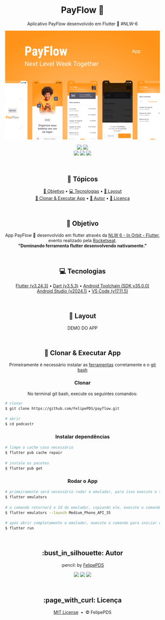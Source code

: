 <h1 align="center">
  PayFlow 💸
</h1>

<p align="center">
  Aplicativo PayFlow desenvolvido em Flutter 🚀 #NLW-6
</p>

<p align="center">
  <img src="https://github.com/FelipePDS/payflow/blob/main/.github/cover.png?raw=true"/> 
</p>

<p align="center">
    <a href="https://github.com/FelipePDS/payflow/blob/main/LICENSE"><img src="https://img.shields.io/github/license/FelipePDS/payflow?style=for-the-badge"></a> 
    <img src="https://img.shields.io/static/v1?label=flutter&message=v3.24.3&color=02569B&style=for-the-badge&logo=flutter&logoColor=white"><br>
    <img src="https://img.shields.io/static/v1?label=dart&message=v3.5.3&color=0175C2&style=for-the-badge&logo=dart&logoColor=white">
    <img src="https://img.shields.io/static/v1?label=Android SDK&message=v35.0.0&color=34A853&style=for-the-badge&logo=android&logoColor=white"> 
    <img src="https://img.shields.io/static/v1?label=Android Studio&message=v2024.1&color=3DDC84&style=for-the-badge&logo=android-studio&logoColor=white"> 
</p>

<br>
<h2 align="center">
  📌 Tópicos
</h2>

<p align="center">
  <a href="#objective">🎯 Objetivo</a> &bull; 
  <a href="#technologies">💻 Tecnologias</a> &bull; 
  <a href="#layout">📱 Layout</a> <br>
  <a href="#clone">📂 Clonar & Executar App</a> &bull; 
  <a href="#author">👤 Autor</a> &bull; 
  <a href="#license">📃 Licença</a>
</p>

<br>
<h2 align="center" id="objective">🎯 Objetivo</h2>

<p align="center">
  App PayFlow 💸 desenvolvido em flutter através da <a href="https://www.rocketseat.com.br/blog/artigos/post/nlw-domine-as-tecnologia-mais-quentes-do-mercado">NLW 6 - In Orbit - Flutter</a>, evento realizado pela <a href="https://www.google.com/url?sa=t&source=web&rct=j&opi=89978449&url=https://app.rocketseat.com.br/&ved=2ahUKEwiD19jFg-yJAxXGCbkGHf1JLGcQFnoECA0QAQ&usg=AOvVaw1iYSdqR-6ylunNEjQpEXRp">Rocketseat</a>.<br>
  <b>"Dominando ferramenta flutter desenvolvendo nativamente."</b>
</p>

<br>
<h2 align="center" id="technologies">💻 Tecnologias</h2>

<p align="center">
  <a href="https://docs.flutter.dev/release/archive">Flutter (v3.24.3)</a> &bull; 
  <a href="https://dart.dev/">Dart (v3.5.3)</a> &bull; 
  <a href="https://developer.android.com/ndk/downloads?hl=pt-br">Android Toolchain (SDK v35.0.0)</a><br>
  <a href="https://www.google.com/url?sa=t&source=web&rct=j&opi=89978449&url=https://developer.android.com/studio%3Fhl%3Dpt-br&ved=2ahUKEwjJzoC1-euJAxXGP7kGHXVHNF8QFnoECA4QAQ&usg=AOvVaw2F7JVLSq6b8x-frQNe8rB7">Android Studio (v2024.1)</a> &bull;
  <a href="https://www.google.com/url?sa=t&source=web&rct=j&opi=89978449&url=https://code.visualstudio.com/download&ved=2ahUKEwjAmNK7-euJAxXnHrkGHSLyJpkQFnoECA0QAQ&usg=AOvVaw11fc5fOXYIyxQh75jYLjXg">VS Code (v17.11.5)</a>
</p>

<br>
<h2 align="center" id="layout">📱 Layout</h2>

<p align="center">
  DEMO DO APP
 <!-- <img src="https://github.com/FelipePDS/devquiz-flutter/blob/main/.github/devquiz-demo.gif?raw=true"> -->
</p>

<br>
<h2 align="center" id="clone">📂 Clonar & Executar App</h2>

<p align="center">
  Primeiramente é necessário instalar as <a href="#technologies">ferramentas</a> corretamente e o <a href="https://www.google.com/url?sa=t&source=web&rct=j&opi=89978449&url=https://git-scm.com/downloads&ved=2ahUKEwi-kcqL_uuJAxXfrJUCHYZlG10QFnoECA8QAQ&usg=AOvVaw0lUezWX14XXzFgZbABu53-">git bash</a>
</p>

<h3 align="center">Clonar</h3>
<p align="center">No terminal git bash, execute os seguintes comandos:</p>

``` bash
# clonar
$ git clone https://github.com/FelipePDS/payflow.git

# abrir
$ cd podcastr
```

<h3 align="center">Instalar dependências</h3>

``` bash
# limpe o cache caso necessário
$ flutter pub cache repair

# instale os pacotes
$ flutter pub get
```

<h3 align="center">Rodar o App</h3>

``` bash
# primeiramente será necessário rodar o emulador, para isso execute o seguinte comando
$ flutter emulators

# o comando retornará o Id do emulador, copiando ele, execute o comando do exemplo abaixo (o Id do exemplo é Medium_Phone_API_35)
$ flutter emulators --launch Medium_Phone_API_35

# após abrir completamente o emulador, execute o comando para iniciar o projeto:
$ flutter run
```

<br>
<h2 align="center" id="author">:bust_in_silhouette: Autor</h2>

<p align="center">:pencil: by <a href="https://felipepds.github.io//">FelipePDS</a></p>
<p align="center"><a href="https://www.linkedin.com/in/felipe-p-da-silva-a55b891ba/?lipi=urn%3Ali%3Apage%3Ad_flagship3_feed%3BiErPy3g7Q1KGOaD%2BsGw%2Fpg%3D%3D"><img src="https://img.shields.io/static/v1?label=+&message=Felipe+P.+Da+Silva&color=0A66C2&style=flat&logo=linkedin&logoColor=white"/></a> <a href="https://twitter.com/FelipePintoDaS1"><img src="https://img.shields.io/static/v1?label=+&message=@FelipePintoDaS1&color=1DA1F2&style=flat&logo=twitter&logoColor=white"/></a> <img src="https://img.shields.io/static/v1?label=+&message=felipepdasilva66@gmail.com&color=EA4335&style=flat&logo=gmail&logoColor=white"/></p>

<br>
<h2 align="center" id="license">:page_with_curl: Licença</h2>

<p align="center"><a href="https://github.com/FelipePDS/payflow/blob/main/LICENSE">MIT License</a> &nbsp;&bull;&nbsp; &copy; FelipePDS</p>
